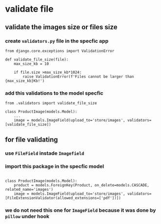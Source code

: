 # validate file

## validate the images size or files size

### create `validators.py` file in the specfic app
```
from django.core.exceptions import ValidationError

def validate_file_size(file):
    max_size_kb = 10

    if file.size >max_size_kb*1024:
        raise ValidationError(f'Files cannot be larger than {max_size_kb}Kb!')

```
### add this validations to the model  specfic 
```
from .validators import validate_file_size
 
class ProductImage(models.Model):
    ...
    image = models.ImageField(upload_to='store/images', validators=[validate_file_size])
```
## for file validating
### use ```FileField``` instade `Imagefield`

### import this package in the specfic model
```from django.core.validators import FileExtensionValidator

class ProductImage(models.Model):
    product = models.ForeignKey(Product, on_delete=models.CASCADE, related_name='images')
    image = models.ImageField(upload_to='store/images', validators=[FileExtensionValidator(allowed_extensions=['pdf'])])
```
### we do not need this one for `ImageField` because it was done by `pillow` under hook


